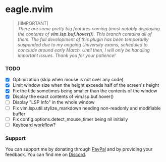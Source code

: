# eagle.nvim
> [!IMPORTANT]\
> _There are some pretty big features coming (most notably displaying the contents of **vim.lsp.buf.hover()**). This branch contains all of them. The full development of this plugin has been temporarily suspended due to my ongoing University exams, scheduled to conclude around early March. Until then, I will only be handling important issues. Thank you for your patience!_
### TODO
- [x] Optimization (skip when mouse is not over any code)
- [x] Limit window size when the height exceeds half of the screen's height
- [x] Fix the title sometimes being smaller than the contents of the window
- [x] Display the exact contents of vim.lsp.buf.hover()
- [ ] Display "LSP Info" in the whole window
- [ ] Fix vim.lsp.util.stylize_markdown needing non-readonly and modifiable buffer
- [ ] Fix config.options.detect_mouse_timer being nil initially
- [ ] Keyboard workflow?
### Support
You can support me by donating through [PayPal](https://www.paypal.com/paypalme/soulis1256) and by providing your feedback. You can find me on [Discord](https://discord.com/users/319490489411829761).

